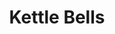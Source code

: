 ---
title: Kettle Bells
name: Kettle Bells
image: /assets/kettlebells.jpg
about: 'Capoeira is an Afro-Brazilian martial art that combines elements of dance, acrobatics, and music. It was developed by enslaved Africans in Brazil at the beginning of the 16th century. It is known for its acrobatic and complex maneuvers, often involving hands on the ground and inverted kicks.'
order: 3
---